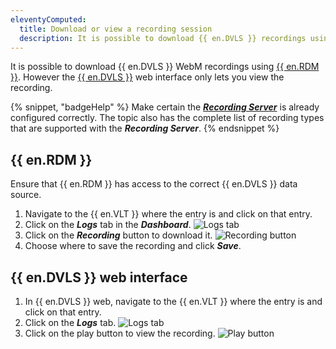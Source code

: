 ```yaml
---
eleventyComputed:
  title: Download or view a recording session
  description: It is possible to download {{ en.DVLS }} recordings using {{ en.RDM }} or the {{ en.DVLS }} web interface.
---
```

It is possible to download {{ en.DVLS }} WebM recordings using [{{ en.RDM }}](#remote-desktop-manager). However the [{{ en.DVLS }}](#devolutions-server-web-interface) web interface only lets you view the recording.

{% snippet, "badgeHelp" %}
Make certain the [***Recording Server***](/server/kb/how-to-articles/configure-recording-server/) is already configured correctly. The topic also has the complete list of recording types that are supported with the ***Recording Server***.
{% endsnippet %}

## {{ en.RDM }}
Ensure that {{ en.RDM }} has access to the correct {{ en.DVLS }} data source.
1. Navigate to the {{ en.VLT }} where the entry is and click on that entry.
1. Click on the ***Logs*** tab in the ***Dashboard***.
![Logs tab](https://cdnweb.devolutions.net/docs/docs_en_kb_KB0152.png)
1. Click on the ***Recording*** button to download it.
![Recording button](https://cdnweb.devolutions.net/docs/docs_en_kb_KB0153.png)
1. Choose where to save the recording and click ***Save***.

## {{ en.DVLS }} web interface
1. In {{ en.DVLS }} web, navigate to the {{ en.VLT }} where the entry is and click on that entry.
1. Click on the ***Logs*** tab.
![Logs tab](https://cdnweb.devolutions.net/docs/docs_en_kb_KB0154.png)
1. Click on the play button to view the recording.
![Play button](https://cdnweb.devolutions.net/docs/docs_en_kb_KB0155.png)
